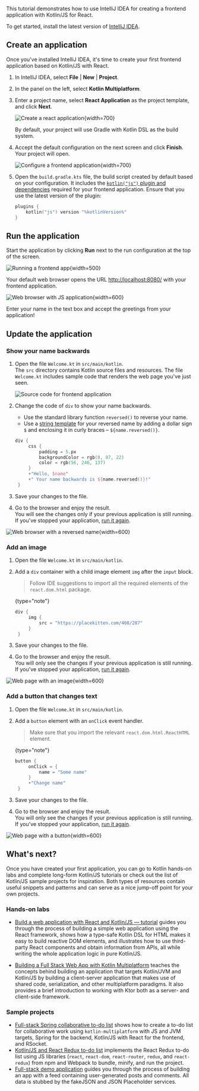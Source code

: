 [//]: # (title: Get started with Kotlin/JS for React)

This tutorial demonstrates how to use IntelliJ IDEA for creating a frontend application with Kotlin/JS for React.

To get started, install the latest version of [IntelliJ IDEA](https://www.jetbrains.com/idea/download/index.html).

## Create an application 

Once you've installed IntelliJ IDEA, it's time to create your first frontend application based on Kotlin/JS with React.

1. In IntelliJ IDEA, select **File** | **New** | **Project**.
2. In the panel on the left, select **Kotlin Multiplatform**.
3. Enter a project name, select **React Application** as the project template, and click **Next**.
   
    ![Create a react application](js-new-project-1.png){width=700}
    
    By default, your project will use Gradle with Kotlin DSL as the build system.

4. Accept the default configuration on the next screen and click **Finish**. Your project will open.
  
    ![Configure a frontend application](js-new-project-2.png){width=700}

5. Open the `build.gradle.kts` file, the build script created by default based on your configuration. It includes
   the [`kotlin("js")` plugin and dependencies](js-project-setup.md) required for your frontend application. Ensure that
   you use the latest version of the plugin:

   ```kotlin
   plugins {
       kotlin("js") version "%kotlinVersion%"
   }
   ```

## Run the application

Start the application by clicking **Run** next to the run configuration at the top of the screen.

![Running a frontend app](js-run-app.png){width=500}

Your default web browser opens the URL [http://localhost:8080/](http://localhost:8080/) with your frontend application.

![Web browser with JS application](js-output-1.png){width=600}

Enter your name in the text box and accept the greetings from your application!

## Update the application

### Show your name backwards

1. Open the file `Welcome.kt` in `src/main/kotlin`.  
    The `src` directory contains Kotlin source files and resources. The file `Welcome.kt` includes sample code that renders 
    the web page you've just seen.
    
    ![Source code for frontend application](js-welcome-kt.png)

2. Change the code of `div` to show your name backwards.  
   
   * Use the standard library function `reversed()` to reverse your name.
   * Use a [string template](basic-types.md#string-templates) for your reversed 
   name by adding a dollar sign `$` and enclosing it in curly braces – `${name.reversed()}`.

   ```kotlin
   div {
        css {
            padding = 5.px
            backgroundColor = rgb(8, 97, 22)
            color = rgb(56, 246, 137)
        }
        +"Hello, $name"
        +" Your name backwards is ${name.reversed()}!"
    }
   ```

3. Save your changes to the file.

4. Go to the browser and enjoy the result.  
    You will see the changes only if your previous application is still running. If you've stopped your application, [run it again](#run-the-application).

![Web browser with a reversed name](js-output-2.png){width=600}

### Add an image

1. Open the file `Welcome.kt` in `src/main/kotlin`.  

2. Add a `div` container with a child image element `img` after the `input` block.  
   
   > Follow IDE suggestions to import all the required elements of the `react.dom.html` package.
   >
   {type="note"}
   
   ```kotlin
   div {
        img {
            src = "https://placekitten.com/408/287"
        }
    }
   ```

3. Save your changes to the file.

4. Go to the browser and enjoy the result.  
    You will only see the changes if your previous application is still running. If you've stopped your application, [run it again](#run-the-application).
   
![Web page with an image](js-output-3.png){width=600}

### Add a button that changes text

1. Open the file `Welcome.kt` in `src/main/kotlin`.  

2. Add a `button` element with an `onClick` event handler.  
   
   > Make sure that you import the relevant `react.dom.html.ReactHTML` element.
   >
   {type="note"}

   ```kotlin
   button {
        onClick = {
            name = "Some name"
        }
        +"Change name"
    }   
   ```

3. Save your changes to the file.

4. Go to the browser and enjoy the result.  
    You will only see the changes if your previous application is still running. If you've stopped your application, [run it again](#run-the-application).

![Web page with a button](js-output-4.png){width=600}

## What's next?

Once you have created your first application, you can go to Kotlin hands-on labs and complete long-form Kotlin/JS tutorials
or check out the list of Kotlin/JS sample projects for inspiration. Both types of resources contain useful snippets and
patterns and can serve as a nice jump-off point for your own projects.

### Hands-on labs

* [Build a web application with React and Kotlin/JS — tutorial](js-react.md)
guides you through the process of building a simple web application using the React framework, shows how a type-safe Kotlin
DSL for HTML makes it easy to build reactive DOM elements, and illustrates how to use third-party React components and
obtain information from APIs, all while writing the whole application logic in pure Kotlin/JS.

* [Building a Full Stack Web App with Kotlin Multiplatform](https://play.kotlinlang.org/hands-on/Full%20Stack%20Web%20App%20with%20Kotlin%20Multiplatform/01_Introduction)
teaches the concepts behind building an application that targets Kotlin/JVM and Kotlin/JS by building a client-server
application that makes use of shared code, serialization, and other multiplatform paradigms. It also provides a brief
introduction to working with Ktor both as a server- and client-side framework.

### Sample projects

* [Full-stack Spring collaborative to-do list](https://github.com/Kotlin/full-stack-spring-collaborative-todo-list-sample)
shows how to create a to-do list for collaborative work using `kotlin-multiplatform` with JS and JVM targets, Spring
for the backend, Kotlin/JS with React for the frontend, and RSocket.
* [Kotlin/JS and React Redux to-do list](https://github.com/Kotlin/react-redux-js-ir-todo-list-sample) implements
the React Redux to-do list using JS libraries (`react`, `react-dom`, `react-router`, `redux`, and `react-redux`)
from npm and Webpack to bundle, minify, and run the project.
* [Full-stack demo application](https://github.com/Kotlin/full-stack-web-jetbrains-night-sample) guides you through
the process of building an app with a feed containing user-generated posts and comments. All data is stubbed by
the fakeJSON and JSON Placeholder services.
